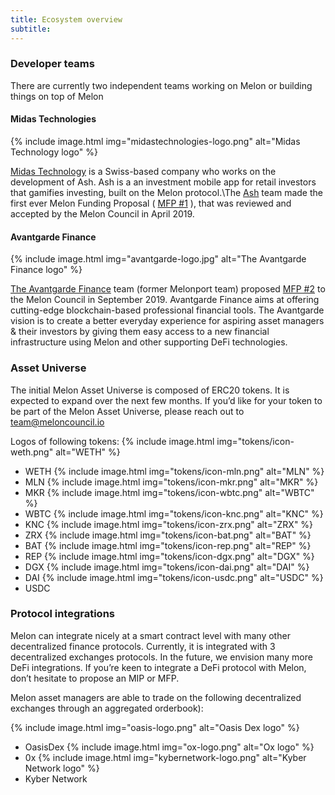 ```yaml
---
title: Ecosystem overview
subtitle: 
---
```


### Developer teams

There are currently two independent teams working on Melon or building things on top of Melon
#### Midas Technologies

{% include image.html img="midastechnologies-logo.png" alt="Midas Technology logo" %}

[Midas Technology](https://m1d4s.tech/) is a Swiss-based company who works on the development of Ash. Ash is a an investment mobile app for retail investors that gamifies investing, built on the Melon protocol.\The [Ash](https://ash.finance/) team made the first ever Melon Funding Proposal ( [MFP #1](https://medium.com/melonprotocol/mfp-1-5fbeb892b081) ), that was reviewed and accepted by the Melon Council in April 2019.

#### Avantgarde Finance

{% include image.html img="avantgarde-logo.jpg" alt="The Avantgarde Finance logo" %}

[The Avantgarde Finance](https://avantgarde.finance/) team (former Melonport team) proposed [MFP #2](https://github.com/melonproject/MFP/blob/master/Pending/MFP2/MFP_2_Avantgarde_Finance.pdf) to the Melon Council in September 2019. Avantgarde Finance aims at offering cutting-edge blockchain-based professional financial tools. The Avantgarde vision is to create a better everyday experience for aspiring asset managers & their investors by giving them easy access to a new financial infrastructure using Melon and other supporting DeFi technologies.  

### Asset Universe

The initial Melon Asset Universe is composed of ERC20 tokens. It is expected to expand over the next few months. If you’d like for your token to be part of the Melon Asset Universe, please reach out to team@meloncouncil.io 

Logos of following tokens: 
{% include image.html img="tokens/icon-weth.png" alt="WETH" %}
- WETH 
{% include image.html img="tokens/icon-mln.png" alt="MLN" %}
- MLN
{% include image.html img="tokens/icon-mkr.png" alt="MKR" %}
- MKR
{% include image.html img="tokens/icon-wbtc.png" alt="WBTC" %}
- WBTC
{% include image.html img="tokens/icon-knc.png" alt="KNC" %}
- KNC
{% include image.html img="tokens/icon-zrx.png" alt="ZRX" %}
- ZRX
{% include image.html img="tokens/icon-bat.png" alt="BAT" %}
- BAT
{% include image.html img="tokens/icon-rep.png" alt="REP" %}
- REP
{% include image.html img="tokens/icon-dgx.png" alt="DGX" %}
- DGX
{% include image.html img="tokens/icon-dai.png" alt="DAI" %}
- DAI
{% include image.html img="tokens/icon-usdc.png" alt="USDC" %}
- USDC

### Protocol integrations

Melon can integrate nicely at a smart contract level with many other decentralized finance protocols. Currently, it is integrated with 3 decentralized exchanges protocols. In the future, we envision many more DeFi integrations. If you’re keen to integrate a DeFi protocol with Melon, don’t hesitate to propose an MIP or MFP. 

Melon asset managers are able to trade on the following decentralized exchanges through an aggregated orderbook): 

{% include image.html img="oasis-logo.png" alt="Oasis Dex logo" %}
- OasisDex
{% include image.html img="ox-logo.png" alt="Ox logo" %}
- 0x
{% include image.html img="kybernetwork-logo.png" alt="Kyber Network logo" %}
- Kyber Network 

